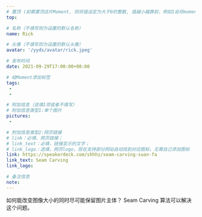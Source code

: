 ```yaml
---
# 置顶 (如需置顶这片Moment, 则将值设定为大于0的整数, 值越小越靠前，例如1会将moment放在最顶端)
top:

# 名称（不填写则为设置的默认名称）
name: Rick

# 头像（不填写则为设置的默认头像）
avatar: '/yyds/avatar/rick.jpeg'

# 发布时间
date: 2021-09-29T17:00:00+08:00

# 给Moment添加标签
tags:
 -
 -

# 附加信息（选填1项或者不填写）
# 附加信息类型1:单个图片
pictures:
 -

# 附加信息类型2:网页链接
# link：必填，网页链接；
# link_text：必填，链接显示的文字；
# link_logo：选填，网页logo，现在支持部分网站自动找到对应图标，无需自己添加图标
link: https://speakerdeck.com/shhhz/seam-carving-suan-fa
link_text: Seam Carving
link_logo:

# 备注信息
note:
---
```


<!-- 下面开始写正文 -->
如何能改变图像大小的同时尽可能保留图片主体？ Seam Carving 算法可以解决这个问题。
